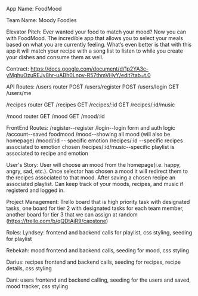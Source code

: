 App Name: FoodMood

Team Name: Moody Foodies

Elevator Pitch: Ever wanted your food to match your mood? Now you can with FoodMood. The incredible app that allows you to select your meals based on what you are currently feeling. What’s even better is that with this app it will match your recipe with a song list to listen to while you create your dishes and consume them as well.

Contract: https://docs.google.com/document/d/1p2YA3c-yMghuOzuREJy8hr-uABh0Lnpv-R57thmVHyY/edit?tab=t.0


API Routes: /users router POST /users/register POST /users/login GET /users/me

/recipes router GET /recipes GET /recipes/:id GET /recipes/:id/music

/mood router GET /mood GET /mood/:id

FrontEnd Routes: /register--register /login--login form and auth logic /account--saved foodmood /mood--showing all mood (will also be homepage) /mood/:id -- specific emotion /recipes/:id --specific recipes associated to emotion chosen /recipes/:id/music--specific playlist is associated to recipe and emotion

User's Story: User will choose an mood from the homepage(i.e. happy, angry, sad, etc.). Once selector has chosen a mood it will redirect them to the recipes associated to that mood. After saving a chosen recipe an associated playlist. Can keep track of your moods, recipes, and music if registerd and logged in.

Project Management: Trello board that is high priority task with designated tasks, one board for tier 2 with designated tasks for each team member, another board for tier 3 that we can assign at random (https://trello.com/b/qQDtAjR9/capstone)

Roles: Lyndsey: frontend and backend calls for playlist, css styling, seeding for playlist

Rebekah: mood frontend and backend calls, seeding for mood, css styling

Darius: recipes frontend and backend calls, seeding for recipes, recipe details, css styling

Dani: users frontend and backend calling, seeding for the users and saved, mood tracker, css styling